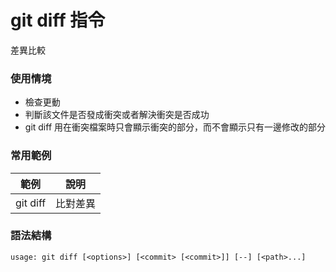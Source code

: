 # git diff 指令

差異比較
### 使用情境

* 檢查更動
* 判斷該文件是否發成衝突或者解決衝突是否成功
* git diff 用在衝突檔案時只會顯示衝突的部分，而不會顯示只有一邊修改的部分

### 常用範例

| 範例                       | 說明   |
|--------------------------|------|
| git diff                 | 比對差異 |

<!-- | git diff --ours/--theirs |      | -->

### 語法結構

```
usage: git diff [<options>] [<commit> [<commit>]] [--] [<path>...]
```